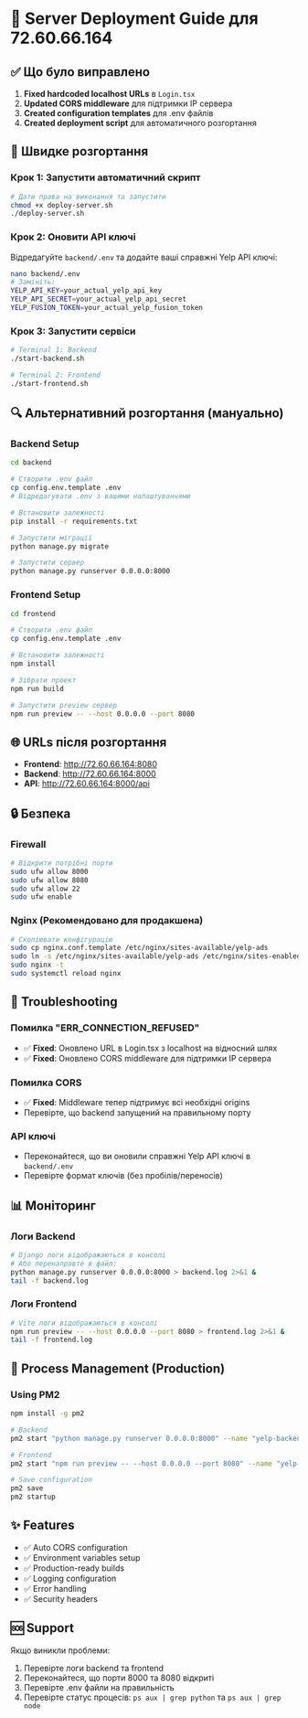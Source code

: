 # 🚀 Server Deployment Guide для 72.60.66.164

## ✅ Що було виправлено

1. **Fixed hardcoded localhost URLs** в `Login.tsx`
2. **Updated CORS middleware** для підтримки IP сервера
3. **Created configuration templates** для .env файлів
4. **Created deployment script** для автоматичного розгортання

## 🔧 Швидке розгортання

### Крок 1: Запустити автоматичний скрипт
```bash
# Дати права на виконання та запустити
chmod +x deploy-server.sh
./deploy-server.sh
```

### Крок 2: Оновити API ключі
Відредагуйте `backend/.env` та додайте ваші справжні Yelp API ключі:
```bash
nano backend/.env
# Замініть:
YELP_API_KEY=your_actual_yelp_api_key
YELP_API_SECRET=your_actual_yelp_api_secret  
YELP_FUSION_TOKEN=your_actual_yelp_fusion_token
```

### Крок 3: Запустити сервіси
```bash
# Terminal 1: Backend
./start-backend.sh

# Terminal 2: Frontend
./start-frontend.sh
```

## 🔍 Альтернативний розгортання (мануально)

### Backend Setup
```bash
cd backend

# Створити .env файл
cp config.env.template .env
# Відредагувати .env з вашими налаштуваннями

# Встановити залежності
pip install -r requirements.txt

# Запустити міграції
python manage.py migrate

# Запустити сервер
python manage.py runserver 0.0.0.0:8000
```

### Frontend Setup
```bash
cd frontend

# Створити .env файл
cp config.env.template .env

# Встановити залежності
npm install

# Зібрати проект
npm run build

# Запустити preview сервер
npm run preview -- --host 0.0.0.0 --port 8080
```

## 🌐 URLs після розгортання

- **Frontend**: http://72.60.66.164:8080
- **Backend**: http://72.60.66.164:8000  
- **API**: http://72.60.66.164:8000/api

## 🔒 Безпека

### Firewall
```bash
# Відкрити потрібні порти
sudo ufw allow 8000
sudo ufw allow 8080
sudo ufw allow 22
sudo ufw enable
```

### Nginx (Рекомендовано для продакшена)
```bash
# Скопіювати конфігурацію
sudo cp nginx.conf.template /etc/nginx/sites-available/yelp-ads
sudo ln -s /etc/nginx/sites-available/yelp-ads /etc/nginx/sites-enabled/
sudo nginx -t
sudo systemctl reload nginx
```

## 🐛 Troubleshooting

### Помилка "ERR_CONNECTION_REFUSED"
- ✅ **Fixed**: Оновлено URL в Login.tsx з localhost на відносний шлях
- ✅ **Fixed**: Оновлено CORS middleware для підтримки IP сервера

### Помилка CORS
- ✅ **Fixed**: Middleware тепер підтримує всі необхідні origins
- Перевірте, що backend запущений на правильному порту

### API ключі
- Переконайтеся, що ви оновили справжні Yelp API ключі в `backend/.env`
- Перевірте формат ключів (без пробілів/переносів)

## 📊 Моніторинг

### Логи Backend
```bash
# Django логи відображаються в консолі
# Або перенаправте в файл:
python manage.py runserver 0.0.0.0:8000 > backend.log 2>&1 &
tail -f backend.log
```

### Логи Frontend
```bash
# Vite логи відображаються в консолі
npm run preview -- --host 0.0.0.0 --port 8080 > frontend.log 2>&1 &
tail -f frontend.log
```

## 🔄 Process Management (Production)

### Using PM2
```bash
npm install -g pm2

# Backend
pm2 start "python manage.py runserver 0.0.0.0:8000" --name "yelp-backend" --cwd ./backend

# Frontend  
pm2 start "npm run preview -- --host 0.0.0.0 --port 8080" --name "yelp-frontend" --cwd ./frontend

# Save configuration
pm2 save
pm2 startup
```

## ✨ Features

- ✅ Auto CORS configuration
- ✅ Environment variables setup
- ✅ Production-ready builds
- ✅ Logging configuration
- ✅ Error handling
- ✅ Security headers

## 🆘 Support

Якщо виникли проблеми:
1. Перевірте логи backend та frontend
2. Переконайтеся, що порти 8000 та 8080 відкриті
3. Перевірте .env файли на правильність
4. Перевірте статус процесів: `ps aux | grep python` та `ps aux | grep node`
